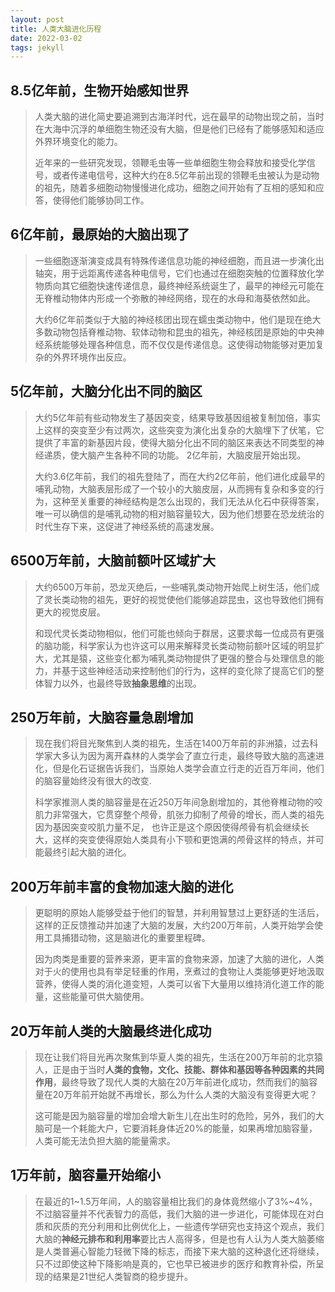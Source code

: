 ```yaml
---
layout: post
title: 人类大脑进化历程
date: 2022-03-02
tags: jekyll   
---
```





## **8.5亿年前，生物开始感知世界**

> 人类大脑的进化简史要追溯到古海洋时代，远在最早的动物出现之前，当时在大海中沉浮的单细胞生物还没有大脑，但是他们已经有了能够感知和适应外界环境变化的能力。
>
> 近年来的一些研究发现，领鞭毛虫等一些单细胞生物会释放和接受化学信号，或者传递电信号，这种大约在8.5亿年前出现的领鞭毛虫被认为是动物的祖先，随着多细胞动物慢慢进化成功，细胞之间开始有了互相的感知和应答，使得他们能够协同工作。

## **6亿年前，最原始的大脑出现了**

> 一些细胞逐渐演变成具有特殊传递信息功能的神经细胞，而且进一步演化出轴突，用于远距离传递各种电信号，它们也通过在细胞突触的位置释放化学物质向其它细胞快速传递信息，最终神经系统诞生了，最早的神经元可能在无脊椎动物体内形成一个弥散的神经网络，现在的水母和海葵依然如此。
>
> 大约6亿年前类似于大脑的神经核团出现在蠕虫类动物中，他们是现在绝大多数动物包括脊椎动物、软体动物和昆虫的祖先，神经核团是原始的中央神经系统能够处理各种信息，而不仅仅是传递信息。这使得动物能够对更加复杂的外界环境作出反应。

## **5亿年前，大脑分化出不同的脑区**

> 大约5亿年前有些动物发生了基因突变，结果导致基因组被复制加倍，事实上这样的突变至少有过两次，这些突变为演化出复杂的大脑埋下了伏笔，它提供了丰富的新基因片段，使得大脑分化出不同的脑区来表达不同类型的神经递质，使大脑产生各种不同的功能。 2亿年前，大脑皮层开始出现。
>
> 大约3.6亿年前，我们的祖先登陆了，而在大约2亿年前，他们进化成最早的哺乳动物，大脑表层形成了一个较小的大脑皮层，从而拥有复杂和多变的行为，这种至关重要的神经结构是怎么出现的，我们无法从化石中获得答案， 唯一可以确信的是哺乳动物的相对脑容量较大，因为他们想要在恐龙统治的时代生存下来，这促进了神经系统的高速发展。

## **6500万年前，大脑前额叶区域扩大**

> 大约6500万年前，恐龙灭绝后，一些哺乳类动物开始爬上树生活，他们成了灵长类动物的祖先，更好的视觉使他们能够追踪昆虫，这也导致他们拥有更大的视觉皮层。
>
> 和现代灵长类动物相似，他们可能也倾向于群居，这要求每一位成员有更强的脑功能，科学家认为也许这可以用来解释灵长类动物前额叶区域的明显扩大，尤其是猿，这些变化都为哺乳类动物提供了更强的整合与处理信息的能力，并基于这些神经活动来控制他们的行为，这样的变化除了提高它们的整体智力以外，也最终导致**抽象思维**的出现。

## **250万年前，大脑容量急剧增加**

> 现在我们将目光聚焦到人类的祖先，生活在1400万年前的非洲猿，过去科学家大多认为因为离开森林的人类学会了直立行走，最终导致大脑的高速进化，但是化石证据告诉我们，当原始人类学会直立行走的近百万年间，他们的脑容量始终没有很大的改变.
>
> 科学家推测人类的脑容量是在近250万年间急剧增加的，其他脊椎动物的咬肌力非常强大，它贯穿整个颅骨，肌张力抑制了颅骨的增长，而人类的祖先因为基因突变咬肌力量不足， 也许正是这个原因使得颅骨有机会继续长大，这样的突变使得原始人类具有小下颚和更饱满的颅骨这样的特点，并可能最终引起大脑的进化。

## **200万年前丰富的食物加速大脑的进化**

> 更聪明的原始人能够受益于他们的智慧，并利用智慧过上更舒适的生活后，这样的正反馈推动并加速了大脑的发展，大约200万年前，人类开始学会使用工具捕猎动物，这是脑进化的重要里程碑。
>
> 因为肉类是重要的营养来源，更丰富的食物来源，加速了大脑的进化，人类对于火的使用也具有举足轻重的作用，烹煮过的食物让人类能够更好地汲取营养，使得人类的消化道变短，人类可以省下大量用以维持消化道工作的能量，这些能量可供大脑使用。

## **20万年前人类的大脑最终进化成功**

> 现在让我们将目光再次聚焦到华夏人类的祖先，生活在200万年前的北京猿人，正是由于当时**人类的食物，文化、技能、群体和基因等各种因素的共同作用**，最终导致了现代人类的大脑在20万年前进化成功，然而我们的脑容量在20万年前开始就不再增长，那么为什么人类的大脑没有变得更大呢？
>
> 这可能是因为脑容量的增加会增大新生儿在出生时的危险，另外，我们的大脑可是一个耗能大户，它要消耗身体近20%的能量，如果再增加脑容量，人类可能无法负担大脑的能量需求。

## **1万年前，脑容量开始缩小**

> 在最近的1~1.5万年间，人的脑容量相比我们的身体竟然缩小了3%~4%，不过脑容量并不代表智力的高低，我们大脑的进一步进化，可能体现在对白质和灰质的充分利用和比例优化上，一些遗传学研究也支持这个观点，我们大脑的**神经元排布和利用率**要比古人高得多，但是也有人认为人类大脑萎缩是人类普遍心智能力轻微下降的标志，而接下来大脑的这种退化还将继续，只不过即使这种下降影响是真的，它也早已被进步的医疗和教育补偿，所呈现的结果是21世纪人类智商的稳步提升。